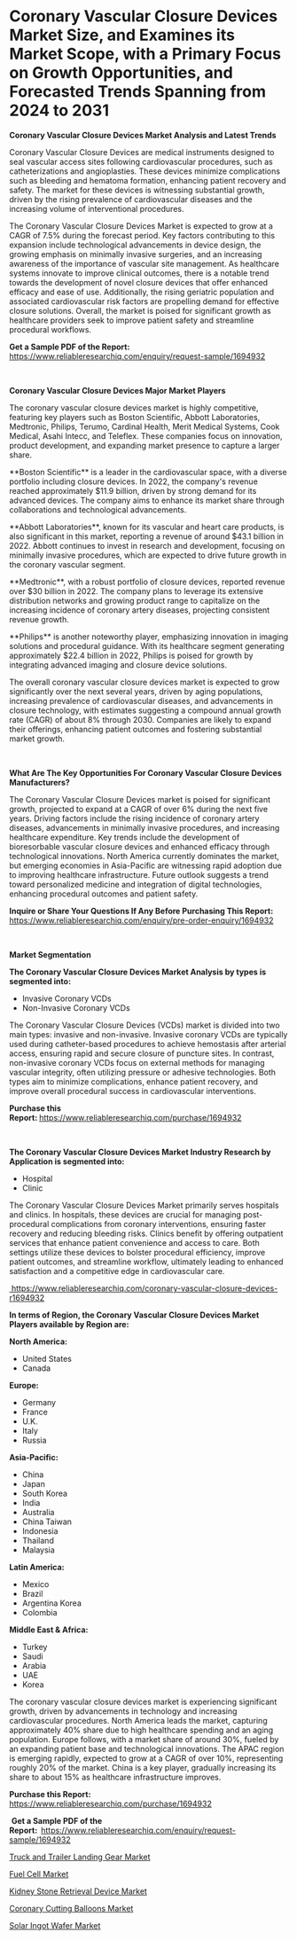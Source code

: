 <p><h1>Coronary Vascular Closure Devices Market Size, and Examines its Market Scope, with a Primary Focus on Growth Opportunities, and Forecasted Trends Spanning from 2024 to 2031</h1></p><p><strong>Coronary Vascular Closure Devices Market Analysis and Latest Trends</strong></p>
<p><p>Coronary Vascular Closure Devices are medical instruments designed to seal vascular access sites following cardiovascular procedures, such as catheterizations and angioplasties. These devices minimize complications such as bleeding and hematoma formation, enhancing patient recovery and safety. The market for these devices is witnessing substantial growth, driven by the rising prevalence of cardiovascular diseases and the increasing volume of interventional procedures.</p><p>The Coronary Vascular Closure Devices Market is expected to grow at a CAGR of 7.5% during the forecast period. Key factors contributing to this expansion include technological advancements in device design, the growing emphasis on minimally invasive surgeries, and an increasing awareness of the importance of vascular site management. As healthcare systems innovate to improve clinical outcomes, there is a notable trend towards the development of novel closure devices that offer enhanced efficacy and ease of use. Additionally, the rising geriatric population and associated cardiovascular risk factors are propelling demand for effective closure solutions. Overall, the market is poised for significant growth as healthcare providers seek to improve patient safety and streamline procedural workflows.</p></p>
<p><strong>Get a Sample PDF of the Report:&nbsp;</strong> <a href="https://www.reliableresearchiq.com/enquiry/request-sample/1694932?utm_campaign=120&utm_medium=2&utm_source=Github&utm_content=ia&utm_term=06102024&utm_id=coronary-vascular-closure-devices">https://www.reliableresearchiq.com/enquiry/request-sample/1694932</a></p>
<p>&nbsp;</p>
<p><strong>Coronary Vascular Closure Devices Major Market Players</strong></p>
<p><p>The coronary vascular closure devices market is highly competitive, featuring key players such as Boston Scientific, Abbott Laboratories, Medtronic, Philips, Terumo, Cardinal Health, Merit Medical Systems, Cook Medical, Asahi Intecc, and Teleflex. These companies focus on innovation, product development, and expanding market presence to capture a larger share.</p><p>**Boston Scientific** is a leader in the cardiovascular space, with a diverse portfolio including closure devices. In 2022, the company's revenue reached approximately $11.9 billion, driven by strong demand for its advanced devices. The company aims to enhance its market share through collaborations and technological advancements.</p><p>**Abbott Laboratories**, known for its vascular and heart care products, is also significant in this market, reporting a revenue of around $43.1 billion in 2022. Abbott continues to invest in research and development, focusing on minimally invasive procedures, which are expected to drive future growth in the coronary vascular segment.</p><p>**Medtronic**, with a robust portfolio of closure devices, reported revenue over $30 billion in 2022. The company plans to leverage its extensive distribution networks and growing product range to capitalize on the increasing incidence of coronary artery diseases, projecting consistent revenue growth.</p><p>**Philips** is another noteworthy player, emphasizing innovation in imaging solutions and procedural guidance. With its healthcare segment generating approximately $22.4 billion in 2022, Philips is poised for growth by integrating advanced imaging and closure device solutions.</p><p>The overall coronary vascular closure devices market is expected to grow significantly over the next several years, driven by aging populations, increasing prevalence of cardiovascular diseases, and advancements in closure technology, with estimates suggesting a compound annual growth rate (CAGR) of about 8% through 2030. Companies are likely to expand their offerings, enhancing patient outcomes and fostering substantial market growth.</p></p>
<p>&nbsp;</p>
<p><strong>What Are The Key Opportunities For Coronary Vascular Closure Devices Manufacturers?</strong></p>
<p><p>The Coronary Vascular Closure Devices market is poised for significant growth, projected to expand at a CAGR of over 6% during the next five years. Driving factors include the rising incidence of coronary artery diseases, advancements in minimally invasive procedures, and increasing healthcare expenditure. Key trends include the development of bioresorbable vascular closure devices and enhanced efficacy through technological innovations. North America currently dominates the market, but emerging economies in Asia-Pacific are witnessing rapid adoption due to improving healthcare infrastructure. Future outlook suggests a trend toward personalized medicine and integration of digital technologies, enhancing procedural outcomes and patient safety.</p></p>
<p><strong>Inquire or Share Your Questions If Any Before Purchasing This Report:</strong> <a href="https://www.reliableresearchiq.com/enquiry/pre-order-enquiry/1694932?utm_campaign=120&utm_medium=2&utm_source=Github&utm_content=ia&utm_term=06102024&utm_id=coronary-vascular-closure-devices">https://www.reliableresearchiq.com/enquiry/pre-order-enquiry/1694932</a></p>
<p>&nbsp;</p>
<p><strong>Market Segmentation</strong></p>
<p><strong>The Coronary Vascular Closure Devices Market Analysis by types is segmented into:</strong></p>
<p><ul><li>Invasive Coronary VCDs</li><li>Non-Invasive Coronary VCDs</li></ul></p>
<p><p>The Coronary Vascular Closure Devices (VCDs) market is divided into two main types: invasive and non-invasive. Invasive coronary VCDs are typically used during catheter-based procedures to achieve hemostasis after arterial access, ensuring rapid and secure closure of puncture sites. In contrast, non-invasive coronary VCDs focus on external methods for managing vascular integrity, often utilizing pressure or adhesive technologies. Both types aim to minimize complications, enhance patient recovery, and improve overall procedural success in cardiovascular interventions.</p></p>
<p><strong>Purchase this Report:&nbsp;</strong><a href="https://www.reliableresearchiq.com/purchase/1694932?utm_campaign=120&utm_medium=2&utm_source=Github&utm_content=ia&utm_term=06102024&utm_id=coronary-vascular-closure-devices">https://www.reliableresearchiq.com/purchase/1694932</a></p>
<p>&nbsp;</p>
<p><strong>The Coronary Vascular Closure Devices Market Industry Research by Application is segmented into:</strong></p>
<p><ul><li>Hospital</li><li>Clinic</li></ul></p>
<p><p>The Coronary Vascular Closure Devices Market primarily serves hospitals and clinics. In hospitals, these devices are crucial for managing post-procedural complications from coronary interventions, ensuring faster recovery and reducing bleeding risks. Clinics benefit by offering outpatient services that enhance patient convenience and access to care. Both settings utilize these devices to bolster procedural efficiency, improve patient outcomes, and streamline workflow, ultimately leading to enhanced satisfaction and a competitive edge in cardiovascular care.</p></p>
<p><a href="https://www.reliableresearchiq.com/coronary-vascular-closure-devices-r1694932?utm_campaign=120&utm_medium=2&utm_source=Github&utm_content=ia&utm_term=06102024&utm_id=coronary-vascular-closure-devices">&nbsp;https://www.reliableresearchiq.com/coronary-vascular-closure-devices-r1694932</a></p>
<p><strong>In terms of Region, the Coronary Vascular Closure Devices Market Players available by Region are:</strong></p>
<p>
    <p> <strong> North America: </strong>
        <ul>
            <li>United States</li>
            <li>Canada</li>
        </ul>
        </p> 
    <p> <strong> Europe: </strong>
        <ul>
            <li>Germany</li>
            <li>France</li>
            <li>U.K.</li>
            <li>Italy</li>
            <li>Russia</li>
        </ul>
        </p> 
    <p> <strong> Asia-Pacific: </strong>
        <ul>
            <li>China</li>
            <li>Japan</li>
            <li>South Korea</li>
            <li>India</li>
            <li>Australia</li>
            <li>China Taiwan</li>
            <li>Indonesia</li>
            <li>Thailand</li>
            <li>Malaysia</li>
        </ul>
        </p> 
    <p> <strong> Latin America: </strong>
        <ul>
            <li>Mexico</li>
            <li>Brazil</li>
            <li>Argentina Korea</li>
            <li>Colombia</li>
        </ul>
        </p> 
    <p> <strong> Middle East & Africa: </strong>
        <ul>
            <li>Turkey</li>
            <li>Saudi</li>
            <li>Arabia</li>
            <li>UAE</li>
            <li>Korea</li>
        </ul>
    </p>
    </p>
<p><p>The coronary vascular closure devices market is experiencing significant growth, driven by advancements in technology and increasing cardiovascular procedures. North America leads the market, capturing approximately 40% share due to high healthcare spending and an aging population. Europe follows, with a market share of around 30%, fueled by an expanding patient base and technological innovations. The APAC region is emerging rapidly, expected to grow at a CAGR of over 10%, representing roughly 20% of the market. China is a key player, gradually increasing its share to about 15% as healthcare infrastructure improves.</p></p>
<p><strong>Purchase this Report: </strong><a href="https://www.reliableresearchiq.com/purchase/1694932?utm_campaign=120&utm_medium=2&utm_source=Github&utm_content=ia&utm_term=06102024&utm_id=coronary-vascular-closure-devices">https://www.reliableresearchiq.com/purchase/1694932</a></p>
<p>&nbsp;<strong>Get a Sample PDF of the Report:&nbsp;&nbsp;</strong><a href="https://www.reliableresearchiq.com/enquiry/request-sample/1694932?utm_campaign=120&utm_medium=2&utm_source=Github&utm_content=ia&utm_term=06102024&utm_id=coronary-vascular-closure-devices">https://www.reliableresearchiq.com/enquiry/request-sample/1694932</a></p>
<p><strong></strong></p>
<p><p><a href="https://www.linkedin.com/pulse/truck-trailer-landing-gear-market-evolution-key-trends-regional-afcpc?utm_campaign=120&utm_medium=2&utm_source=Github&utm_content=ia&utm_term=06102024&utm_id=coronary-vascular-closure-devices">Truck and Trailer Landing Gear Market</a></p><p><a href="https://issuu.com/reportprime-2/docs/fuel-cell-market-size-2030.pptx_7dc3ece53d640d?utm_campaign=120&utm_medium=2&utm_source=Github&utm_content=ia&utm_term=06102024&utm_id=coronary-vascular-closure-devices">Fuel Cell Market</a></p><p><a href="https://github.com/MegiMusaj575/Market-Research-Report-List-1/blob/main/kidney-stone-retrieval-device-market.md?utm_campaign=120&utm_medium=2&utm_source=Github&utm_content=ia&utm_term=06102024&utm_id=coronary-vascular-closure-devices">Kidney Stone Retrieval Device Market</a></p><p><a href="https://github.com/jennyt6m/Market-Research-Report-List-1/blob/main/coronary-cutting-balloons-market.md?utm_campaign=120&utm_medium=2&utm_source=Github&utm_content=ia&utm_term=06102024&utm_id=coronary-vascular-closure-devices">Coronary Cutting Balloons Market</a></p><p><a href="https://issuu.com/reportprime-2/docs/solar-ingot-wafer-market-size-2030._12a61d67a4f10d?utm_campaign=120&utm_medium=2&utm_source=Github&utm_content=ia&utm_term=06102024&utm_id=coronary-vascular-closure-devices">Solar Ingot Wafer Market</a></p></p>